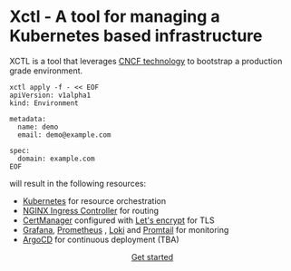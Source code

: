 <style>
div.buttons {
    width: 100%;
    display: flex;

    justify-content: center;
}
</style>

# Xctl - A tool for managing a Kubernetes based infrastructure

XCTL is a tool that leverages [CNCF technology](https://www.cncf.io/) to bootstrap a production grade environment.

```shell
xctl apply -f - << EOF
apiVersion: v1alpha1
kind: Environment

metadata:
  name: demo
  email: demo@example.com

spec:
  domain: example.com
EOF
```

will result in the following resources:

* [Kubernetes](https://kubernetes.io/) for resource orchestration
* [NGINX Ingress Controller](https://kubernetes.github.io/ingress-nginx/) for routing
* [CertManager](https://cert-manager.io/) configured with [Let's encrypt](https://letsencrypt.org/) for TLS
* [Grafana](https://grafana.com/oss/grafana/), [Prometheus](https://grafana.com/oss/prometheus/)
  , [Loki](https://grafana.com/oss/loki/) and [Promtail](https://grafana.com/docs/loki/latest/clients/promtail/) for
  monitoring
* [ArgoCD](https://argoproj.github.io/cd/) for continuous deployment (TBA)

<div class="buttons">
    <a class="md-button" href="/getting-started/apply-environment/">Get started</a>
</div>